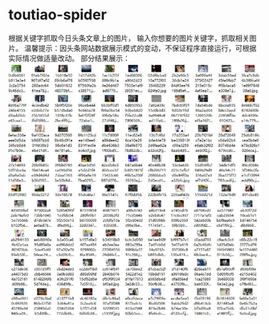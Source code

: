 # toutiao-spider
根据关键字抓取今日头条文章上的图片，
输入你想要的图片关键字，抓取相关图片。
温馨提示：因头条网站数据展示模式的变动，不保证程序直接运行，可根据实际情况做适量改动。
部分结果展示：
![image](https://github.com/wddzz/toutiao-spider/raw/master/images/toutiao01.jpg)
![image](https://github.com/wddzz/toutiao-spider/raw/master/images/toutiao02.jpg)
